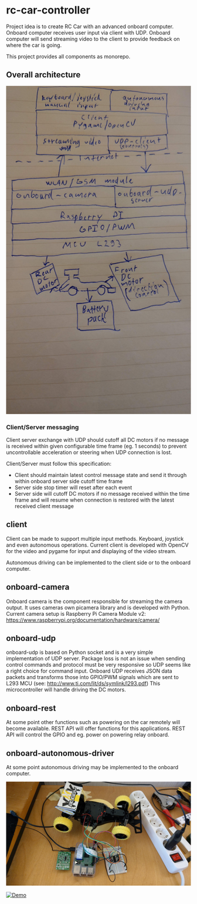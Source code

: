 # rc-car-controller

Project idea is to create RC Car with an advanced onboard computer. Onboard computer receives user input
via client with UDP. Onboard computer will send streaming video to the client to provide feedback on
where the car is going.

This project provides all components as monorepo.

## Overall architecture

![architecture](/architecture.jpg)

### Client/Server messaging

Client server exchange with UDP should cutoff all DC motors if no message is received within given
configurable time frame (eg. 1 seconds) to prevent uncontrollable acceleration or steering when
UDP connection is lost.

Client/Server must follow this specification:

* Client should maintain latest control message state and send it through within onboard server side
cutoff time frame
* Server side stop timer will reset after each event
* Server side will cutoff DC motors if no message received within the time frame and will resume
when connection is restored with the latest received client message

## client

Client can be made to support multiple input methods. Keyboard, joystick and even autonomous operations.
Current client is developed with OpenCV for the video and pygame for input and displaying of the video
stream.

Autonomous driving can be implemented to the client side or to the onboard
computer. 

## onboard-camera

Onboard camera is the component responsible for streaming the camera output. It uses cameras own
picamera library and is developed with Python. Current camera setup is Raspberry Pi Camera Module v2:
https://www.raspberrypi.org/documentation/hardware/camera/

## onboard-udp

onboard-udp is based on Python socket and is a very simple implementation of UDP server. Package loss
is not an issue when sending control commands and protocol must be very responsive so UDP seems like
a right choice for command input. Onboard UDP receives JSON data packets and transforms those into
GPIO/PWM signals which are sent to L293 MCU (see: http://www.ti.com/lit/ds/symlink/l293.pdf) This microcontroller will handle
driving the DC motors.

## onboard-rest

At some point other functions such as powering on the car remotely will become available. REST API will
offer functions for this applications. REST API will control the GPIO and eg. power on powering relay onboard.

## onboard-autonomous-driver

At some point autonomous driving may be implemented to the onboard computer.

![wip](/wip.jpg)

[![Demo](https://img.youtube.com/vi/HN2twrgcHbo/0.jpg)](https://www.youtube.com/watch?v=HN2twrgcHbo)
